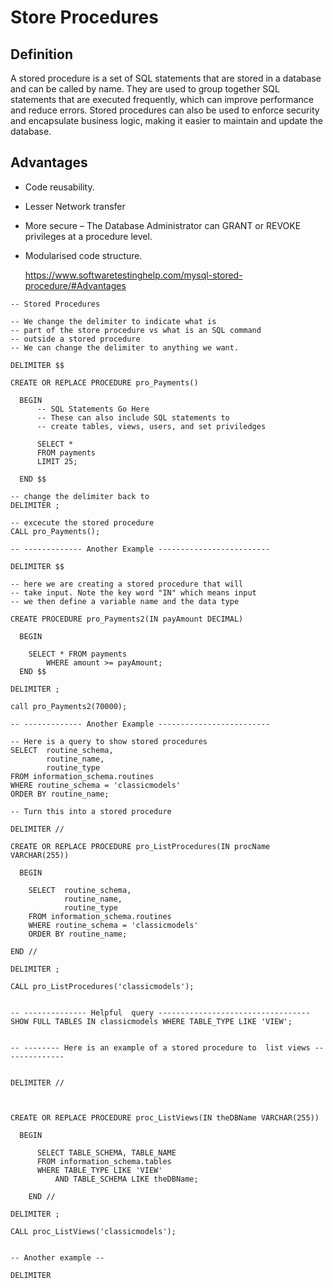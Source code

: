 # Store Procedures

## Definition

A stored procedure is a set of SQL statements that are stored in a database and can be called by name. They are used to group together SQL statements that are executed frequently, which can improve performance and reduce errors. Stored procedures can also be used to enforce security and encapsulate business logic, making it easier to maintain and update the database.

## Advantages

* Code reusability.

* Lesser Network transfer

* More secure – The Database Administrator 
	can GRANT or REVOKE privileges at a procedure level.
	
* Modularised code structure.
  
  https://www.softwaretestinghelp.com/mysql-stored-procedure/#Advantages
  
  

```mysql
-- Stored Procedures
 
-- We change the delimiter to indicate what is 
-- part of the store procedure vs what is an SQL command
-- outside a stored procedure
-- We can change the delimiter to anything we want.

DELIMITER $$

CREATE OR REPLACE PROCEDURE pro_Payments()

  BEGIN 
	  -- SQL Statements Go Here
	  -- These can also include SQL statements to 
	  -- create tables, views, users, and set priviledges
	  
      SELECT * 
      FROM payments
      LIMIT 25;

  END $$

-- change the delimiter back to 
DELIMITER ;

-- excecute the stored procedure
CALL pro_Payments();

-- ------------- Another Example -------------------------

DELIMITER $$

-- here we are creating a stored procedure that will 
-- take input. Note the key word "IN" which means input
-- we then define a variable name and the data type

CREATE PROCEDURE pro_Payments2(IN payAmount DECIMAL)

  BEGIN 

  	SELECT * FROM payments
    	WHERE amount >= payAmount;
  END $$

DELIMITER ;

call pro_Payments2(70000);

-- ------------- Another Example -------------------------

-- Here is a query to show stored procedures
SELECT  routine_schema,  
        routine_name,  
        routine_type 
FROM information_schema.routines 
WHERE routine_schema = 'classicmodels' 
ORDER BY routine_name;

-- Turn this into a stored procedure

DELIMITER //

CREATE OR REPLACE PROCEDURE pro_ListProcedures(IN procName VARCHAR(255))

  BEGIN 

    SELECT  routine_schema,  
            routine_name,  
            routine_type 
    FROM information_schema.routines 
    WHERE routine_schema = 'classicmodels' 
    ORDER BY routine_name;
  
END //

DELIMITER ;

CALL pro_ListProcedures('classicmodels');


-- -------------- Helpful  query ----------------------------------
SHOW FULL TABLES IN classicmodels WHERE TABLE_TYPE LIKE 'VIEW';


-- -------- Here is an example of a stored procedure to  list views --------------


DELIMITER //



CREATE OR REPLACE PROCEDURE proc_ListViews(IN theDBName VARCHAR(255))

  BEGIN 

      SELECT TABLE_SCHEMA, TABLE_NAME 
      FROM information_schema.tables 
      WHERE TABLE_TYPE LIKE 'VIEW'
          AND TABLE_SCHEMA LIKE theDBName;

	END //

DELIMITER ;

CALL proc_ListViews('classicmodels');


-- Another example --

DELIMITER

```

